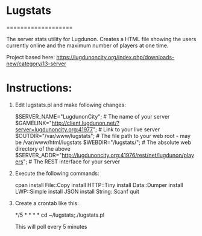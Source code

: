 # Lugstats
===================

The server stats utility for Lugdunon. Creates a HTML file showing the users currently online and the maximum number of players at one time.

Project based here: https://lugdunoncity.org/index.php/downloads-new/category/13-server

# Instructions:

1) Edit lugstats.pl and make following changes:

    $SERVER_NAME="LugdunonCity";    # The name of your server
    $GAMELINK="http://client.lugdunon.net/?server=lugdunoncity.org:41977"; # Link to your live server
    $OUTDIR="/var/www/lugstats";    # The file path to your web root - may be /var/www/html/lugstats
    $WEBDIR="/lugstats/";           # The absolute web directory of the above
    $SERVER_ADDR="http://lugdunoncity.org:41976/rest/net/lugdunon/players"; # The REST interface for your server

2) Execute the following commands:

    cpan
    install File::Copy
    install HTTP::Tiny
    install Data::Dumper
    install LWP::Simple
    install JSON
    install String::Scanf
    quit

3) Create a crontab like this:

	*/5 * * * * cd ~/lugstats;./lugstats.pl

   This will poll every 5 minutes
